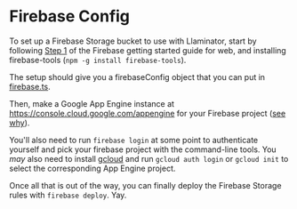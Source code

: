 # Firebase Config

To set up a Firebase Storage bucket to use with Llaminator, start by following
[Step
1](https://firebase.google.com/docs/web/setup#create-firebase-project-and-app)
of the Firebase getting started guide for web, and installing firebase-tools
(`npm -g install firebase-tools`).

The setup should give you a firebaseConfig object that you can put in
[firebase.ts](../src/firebase.ts).

Then, make a Google App Engine instance at
https://console.cloud.google.com/appengine for your Firebase project ([see
why](https://cloud.google.com/firestore/docs/app-engine-requirement)).

You'll also need to run `firebase login` at some point to authenticate yourself
and pick your firebase project with the command-line tools. You _may_ also need
to install [gcloud](https://cloud.google.com/sdk/docs/install) and run `gcloud
auth login` or `gcloud init` to select the corresponding App Engine project.

Once all that is out of the way, you can finally deploy the Firebase Storage
rules with `firebase deploy`. Yay.

